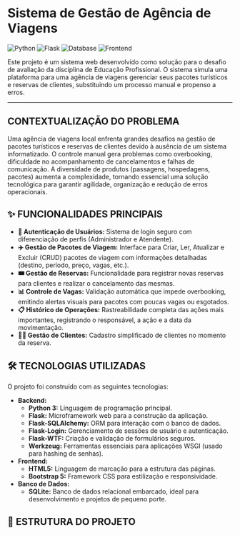 # Sistema de Gestão de Agência de Viagens

![Python](https://img.shields.io/badge/Python-3.8%2B-blue.svg)
![Flask](https://img.shields.io/badge/Flask-2.2.2-black.svg)
![Database](https://img.shields.io/badge/Database-SQLite-blue.svg)
![Frontend](https://img.shields.io/badge/Frontend-Bootstrap%205-purple.svg)

Este projeto é um sistema web desenvolvido como solução para o desafio de avaliação da disciplina de Educação Profissional. O sistema simula uma plataforma para uma agência de viagens gerenciar seus pacotes turísticos e reservas de clientes, substituindo um processo manual e propenso a erros.

---

## CONTEXTUALIZAÇÃO DO PROBLEMA

Uma agência de viagens local enfrenta grandes desafios na gestão de pacotes turísticos e reservas de clientes devido à ausência de um sistema informatizado. O controle manual gera problemas como overbooking, dificuldade no acompanhamento de cancelamentos e falhas de comunicação. A diversidade de produtos (passagens, hospedagens, pacotes) aumenta a complexidade, tornando essencial uma solução tecnológica para garantir agilidade, organização e redução de erros operacionais.

## ✨ FUNCIONALIDADES PRINCIPAIS

- **🔐 Autenticação de Usuários:** Sistema de login seguro com diferenciação de perfis (Administrador e Atendente).
- **✈️ Gestão de Pacotes de Viagem:** Interface para Criar, Ler, Atualizar e Excluir (CRUD) pacotes de viagem com informações detalhadas (destino, período, preço, vagas, etc.).
- **🎟️ Gestão de Reservas:** Funcionalidade para registrar novas reservas para clientes e realizar o cancelamento das mesmas.
- **📊 Controle de Vagas:** Validação automática que impede overbooking, emitindo alertas visuais para pacotes com poucas vagas ou esgotados.
- **📋 Histórico de Operações:** Rastreabilidade completa das ações mais importantes, registrando o responsável, a ação e a data da movimentação.
- **👨‍💼 Gestão de Clientes:** Cadastro simplificado de clientes no momento da reserva.

## 🛠️ TECNOLOGIAS UTILIZADAS

O projeto foi construído com as seguintes tecnologias:

- **Backend:**
  - **Python 3:** Linguagem de programação principal.
  - **Flask:** Microframework web para a construção da aplicação.
  - **Flask-SQLAlchemy:** ORM para interação com o banco de dados.
  - **Flask-Login:** Gerenciamento de sessões de usuário e autenticação.
  - **Flask-WTF:** Criação e validação de formulários seguros.
  - **Werkzeug:** Ferramentas essenciais para aplicações WSGI (usado para hashing de senhas).
- **Frontend:**
  - **HTML5:** Linguagem de marcação para a estrutura das páginas.
  - **Bootstrap 5:** Framework CSS para estilização e responsividade.
- **Banco de Dados:**
  - **SQLite:** Banco de dados relacional embarcado, ideal para desenvolvimento e projetos de pequeno porte.

## 📁 ESTRUTURA DO PROJETO